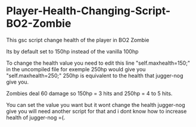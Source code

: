 # Player-Health-Changing-Script-BO2-Zombie
This gsc script change health of the player in BO2 Zombie

Its by default set to 150hp instead of the vanilla 100hp

To change the health value you need to edit this line "self.maxhealth=150;" in the uncompiled file for exemple 250hp would give you "self.maxhealth=250;" 250hp is equivalent to the health that jugger-nog give you.

Zombies deal 60 damage so 150hp = 3 hits and 250hp = 4 to 5 hits.

You can set the value you want but it wont change the health jugger-nog give you will need another script for that and i dont know how to increase health of jugger-nog =(.
